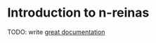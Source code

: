 # Introduction to n-reinas

TODO: write [great documentation](http://jacobian.org/writing/what-to-write/)

